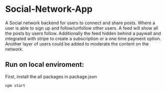 # Social-Network-App
A Social network backend for users to connect and share posts. Where a user is able to sign up and follow/unfollow other users. A feed will show all the posts by users follow. Additionally the feed hidden behind a paywall and integrated with stripe to create a subscription or a one time payment option. Another layer of users could be added to moderate the content on the network.

## Run on local enviroment:
First, install the all packages in package.json
```
npm start
```
